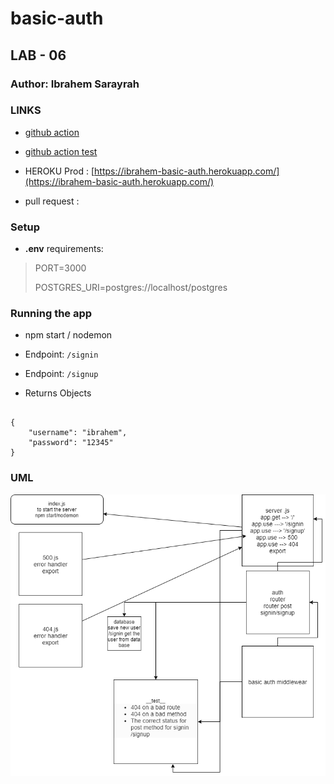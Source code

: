# basic-auth

## LAB - 06

### Author: Ibrahem Sarayrah

### LINKS

* [github action]()

* [github action test]()

* HEROKU Prod : [https://ibrahem-basic-auth.herokuapp.com/](https://ibrahem-basic-auth.herokuapp.com/)

* pull request : []()

### Setup

* **.env** requirements:
>
> PORT=3000
>
> POSTGRES_URI=postgres://localhost/postgres
>

### Running the app

* npm start / nodemon

* Endpoint: `/signin`
* Endpoint: `/signup`

* Returns Objects

```

{
    "username": "ibrahem",
    "password": "12345"
}

```

### UML

![UML](uml-img/uml-diagram-06.png)
